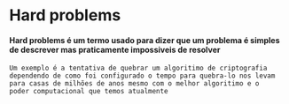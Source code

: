 # Hard problems

#### Hard problems é um termo usado para dizer que um problema é simples de descrever mas praticamente impossiveis de resolver
    Um exemplo é a tentativa de quebrar um algoritimo de criptografia
    dependendo de como foi configurado o tempo para quebra-lo nos levam
    para casas de milhões de anos mesmo com o melhor algoritimo e o 
    poder computacional que temos atualmente


